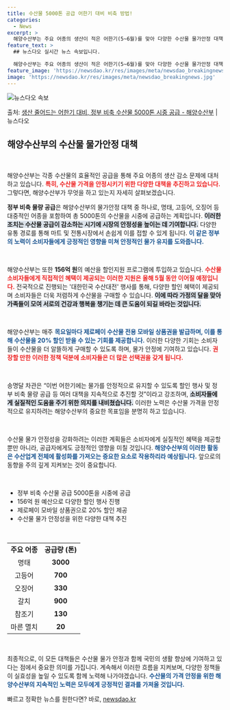 ```yaml
---
title: 수산물 5000톤 공급 어한기 대비 비축 방법!
categories:
  - News
excerpt: >
  해양수산부는 주요 어종의 생산이 적은 어한기(5~6월)를 맞아 다양한 수산물 물가안정 대책을 추진한다고 10…
feature_text: >
  ## 뉴스다오 실시간 뉴스 속보입니다.

  해양수산부는 주요 어종의 생산이 적은 어한기(5~6월)를 맞아 다양한 수산물 물가안정 대책을 추진한다고 10…
feature_image: 'https://newsdao.kr/res/images/meta/newsdao_breakingnews.jpg'
image: 'https://newsdao.kr/res/images/meta/newsdao_breakingnews.jpg'
---
```


![뉴스다오 속보](https://newsdao.kr/res/images/meta/newsdao_breakingnews.jpg)

<p>출처: <a href="https://newsdao.kr/3781" rel="dofollow">생산 줄어드는 어한기 대비, 정부 비축 수산물 5000톤 시중 공급 - 해양수산부</a> | 뉴스다오</p>

<h2 data-ke-size="size26">해양수산부의 수산물 물가안정 대책</h2>

<p data-ke-size="size16">&nbsp;</p>

해양수산부는 각종 수산물의 효율적인 공급을 통해 주요 어종의 생산 감소 문제에 대처하고 있습니다. <b><span style="color: #ee2323;">특히, 수산물 가격을 안정시키기 위한 다양한 대책을 추진하고 있습니다.</span></b> 그렇다면, 해양수산부가 무엇을 하고 있는지 자세히 살펴보겠습니다.

<b>정부 비축 물량 공급</b>은 해양수산부의 물가안정 대책 중 하나로, 명태, 고등어, 오징어 등 대중적인 어종을 포함하여 총 5000톤의 수산물을 시중에 공급하는 계획입니다. <b><span style="background-color: #21538527;">이러한 조치는 수산물 공급이 감소하는 시기에 시장의 안정성을 높이는 데 기여합니다.</span></b> 다양한 유통 경로를 통해 마트 및 전통시장에서 손쉽게 이를 접할 수 있게 됩니다. <b><span style="color: #1a5490;">이 같은 정부의 노력이 소비자들에게 긍정적인 영향을 미쳐 안정적인 물가 유지를 도와줍니다.</span></b>

<p data-ke-size="size16">&nbsp;</p>

해양수산부는 또한 <b>156억 원</b>의 예산을 할인지원 프로그램에 투입하고 있습니다. <b><span style="color: #ee2323;">수산물 소비자들에게 직접적인 혜택이 제공되는 이러한 지원은 올해 5월 동안 이어질 예정입니다.</span></b> 전국적으로 진행되는 '대한민국 수산대전' 행사를 통해, 다양한 할인 혜택이 제공되며 소비자들은 더욱 저렴하게 수산물을 구매할 수 있습니다. <b><span style="background-color: #21538527;">이에 따라 가정의 달을 맞아 가족들이 모여 서로의 건강과 행복을 챙기는 데 큰 도움이 되길 바라는 것입니다.</span></b>

<p data-ke-size="size16">&nbsp;</p>

해양수산부는 매주 <b><span style="color: #1a5490;">목요일마다 제로페이 수산물 전용 모바일 상품권을 발급하며, 이를 통해 수산물을 20% 할인 받을 수 있는 기회를 제공합니다.</span></b> 이러한 다양한 기회는 소비자들이 수산물을 더 알뜰하게 구매할 수 있도록 하며, 물가 안정에 기여하고 있습니다. <b><span style="color: #ee2323;">권장할 만한 이러한 정책 덕분에 소비자들은 더 많은 선택권을 갖게 됩니다.</span></b>

<p data-ke-size="size16">&nbsp;</p>

송명달 차관은 “이번 어한기에는 물가를 안정적으로 유지할 수 있도록 할인 행사 및 정부 비축 물량 공급 등 여러 대책을 지속적으로 추진할 것”이라고 강조하며, <b><span style="background-color: #21538527;">소비자들에게 실질적인 도움을 주기 위한 의지를 내비쳤습니다.</span></b> 이러한 노력은 수산물 가격을 안정적으로 유지하려는 해양수산부의 중요한 목표임을 분명히 하고 있습니다.

<p data-ke-size="size16">&nbsp;</p>

수산물 물가 안정성을 강화하려는 이러한 계획들은 소비자에게 실질적인 혜택을 제공할 뿐만 아니라, 공급자에게도 긍정적인 영향을 미칠 것입니다. <b><span style="color: #1a5490;">해양수산부의 이러한 활동은 수산업계 전체에 활성화를 가져오는 중요한 요소로 작용하리라 예상됩니다.</span></b> 앞으로의 동향을 주의 깊게 지켜보는 것이 중요합니다.

<p data-ke-size="size16">&nbsp;</p>

<ul>
<li>정부 비축 수산물 공급 5000톤을 시중에 공급</li>
<li>156억 원 예산으로 다양한 할인 행사 진행</li>
<li>제로페이 모바일 상품권으로 20% 할인 제공</li>
<li>수산물 물가 안정성을 위한 다양한 대책 추진</li>
</ul>

<p data-ke-size="size16">&nbsp;</p>

<table style="width: 100%; border-collapse: collapse;">
<tr>
<td style="text-align: center; height: 17px;"><b>주요 어종</b></td>
<td style="text-align: center; height: 17px;"><b>공급량 (톤)</b></td>
</tr>
<tr>
<td style="text-align: center; height: 17px;">명태</td>
<td style="text-align: center; height: 17px;"><b>3000</b></td>
</tr>
<tr>
<td style="text-align: center; height: 17px;">고등어</td>
<td style="text-align: center; height: 17px;"><b>700</b></td>
</tr>
<tr>
<td style="text-align: center; height: 17px;">오징어</td>
<td style="text-align: center; height: 17px;"><b>330</b></td>
</tr>
<tr>
<td style="text-align: center; height: 17px;">갈치</td>
<td style="text-align: center; height: 17px;"><b>900</b></td>
</tr>
<tr>
<td style="text-align: center; height: 17px;">참조기</td>
<td style="text-align: center; height: 17px;"><b>130</b></td>
</tr>
<tr>
<td style="text-align: center; height: 17px;">마른 멸치</td>
<td style="text-align: center; height: 17px;"><b>20</b></td>
</tr>
</table>

<p data-ke-size="size16">&nbsp;</p>

최종적으로, 이 모든 대책들은 수산물 물가 안정과 함께 국민의 생활 향상에 기여하고 있다는 점에서 중요한 의미를 가집니다. 계속해서 이러한 흐름을 지켜보며, 다양한 정책들이 실효성을 높일 수 있도록 함께 노력해 나가야겠습니다. <b><span style="color: #1a5490;">수산물의 가격 안정을 위한 해양수산부의 지속적인 노력은 모두에게 긍정적인 결과를 가져올 것입니다.</span></b> 

빠르고 정확한 뉴스를 원한다면? 바로, <a href="https://newsdao.kr" rel="dofollow">newsdao.kr</a>


